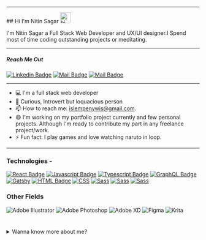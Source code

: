<hr/>
## Hi I'm Nitin Sagar <img src="https://user-images.githubusercontent.com/1303154/88677602-1635ba80-d120-11ea-84d8-d263ba5fc3c0.gif" width="28px" alt="hi">

I'm Nitin Sagar a Full Stack Web Developer and UX/UI designer.I Spend most of time coding outstanding projects or meditating.

 <hr color="black"/>
 
##### Reach Me Out 

 [![Linkedin Badge](https://img.shields.io/badge/LinkedIn-0077B5?style=for-the-badge&logo=linkedin&logoColor=white)](https://www.linkedin.com/in/nitin-sagar/) [![Mail Badge](https://img.shields.io/badge/Instagram-E4405F?style=for-the-badge&logo=instagram&logoColor=white)](#) [![Mail Badge](https://img.shields.io/badge/Gmail-D14836?style=for-the-badge&logo=gmail&logoColor=white)](mailto:nitinsagar309@gmail.com)

<hr/>
<!-- TODO: Add last video link -->

- :computer: I'm a full stack web developer
- 🤔 Curious, Introvert but loquacious person
- 📫 How to reach me: islempenywis@gmail.com.
- 😄 I'm working on my portfolio project currently and few personal projects.       Although I'm ready to contribute my part in any freelance project/work.
- ⚡ Fun fact: I play games and love watching naruto in loop.

<hr/>

### Technologies -
<!-- TODO: Make technologies links takes you to repositories -->

[![React Badge](https://img.shields.io/badge/React-20232A?style=for-the-badge&logo=react&logoColor=61DAFB)](#) [![Javascript Badge](https://img.shields.io/badge/JavaScript-F7DF1E?style=for-the-badge&logo=javascript&logoColor=black)](#) [![Typescript Badge](https://img.shields.io/badge/-Typescript-007acc?style=for-the-badge&labelColor=black&logo=typescript&logoColor=007acc)](#) [![GraphQL Badge](https://img.shields.io/badge/-GraphQl-e535ab?style=for-the-badge&labelColor=black&logo=node.js&logoColor=e535ab)](#) [![Gatsby](https://img.shields.io/badge/Gatsby-663399?style=for-the-badge&logo=gatsby&logoColor=white)](#) [![HTML Badge](https://img.shields.io/badge/HTML5-E34F26?style=for-the-badge&logo=html5&logoColor=white)](#) [![CSS](https://img.shields.io/badge/CSS3-1572B6?style=for-the-badge&logo=css3&logoColor=white)](#) [![Sass](https://img.shields.io/badge/Sass-CC6699?style=for-the-badge&logo=sass&logoColor=white)](#) [![Sass](https://img.shields.io/badge/Node.js-43853D?style=for-the-badge&logo=node.js&logoColor=white)](#) [![Sass](https://img.shields.io/badge/Express.js-404D59?style=for-the-badge)](#) 


### Other Fields

![Adobe Illustrator](https://img.shields.io/badge/adobeillustrator-%23FF9A00.svg?style=for-the-badge&logo=adobeillustrator&logoColor=white) ![Adobe Photoshop](https://img.shields.io/badge/adobephotoshop-%2331A8FF.svg?style=for-the-badge&logo=adobephotoshop&logoColor=white) ![Adobe XD](https://img.shields.io/badge/Adobe%20XD-470137?style=for-the-badge&logo=Adobe%20XD&logoColor=#FF61F6) ![Figma](https://img.shields.io/badge/figma-%23F24E1E.svg?style=for-the-badge&logo=figma&logoColor=white) ![Krita](https://img.shields.io/badge/Krita-203759?style=for-the-badge&logo=krita&logoColor=EEF37B)




####

#

<details>
<summary> Wanna know more about me?
</summary>

<br >

I love Chai, Would love to talk on any topic [unless it's boring]. 


#### Github Stats

![Ipenywis's github stats](https://github-readme-stats.vercel.app/api?username=nitinsgr&count_private=true&theme=tokyonight&hide=contribs,prs)

</details>

